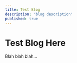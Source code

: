 ```yaml
---
title: Test Blog
description: 'blog description'
published: true
---
```

# Test Blog Here

Blah blah blah...
